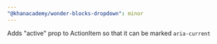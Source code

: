 ```yaml
---
"@khanacademy/wonder-blocks-dropdown": minor
---
```


Adds "active" prop to ActionItem so that it can be marked `aria-current`
